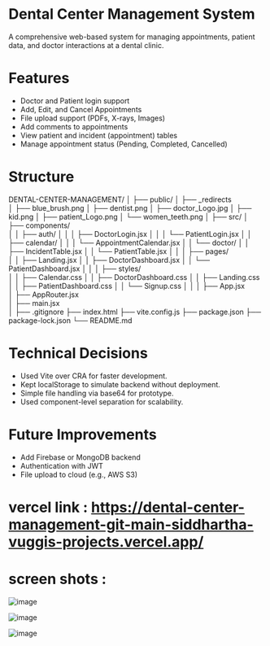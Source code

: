 # Dental Center Management System

A comprehensive web-based system for managing appointments, patient data, and doctor interactions at a dental clinic.

# Features
- Doctor and Patient login support
- Add, Edit, and Cancel Appointments
- File upload support (PDFs, X-rays, Images)
- Add comments to appointments
- View patient and incident (appointment) tables
- Manage appointment status (Pending, Completed, Cancelled)

# Structure
DENTAL-CENTER-MANAGEMENT/
│
├── public/
│   ├── _redirects              
│   ├── blue_brush.png
│   ├── dentist.png
│   ├── doctor_Logo.jpg
│   ├── kid.png
│   ├── patient_Logo.png
│   └── women_teeth.png
│
├── src/
│   ├── components/             
│   │   ├── auth/
│   │   │   ├── DoctorLogin.jsx
│   │   │   └── PatientLogin.jsx
│   │   ├── calendar/
│   │   │   └── AppointmentCalendar.jsx
│   │   └── doctor/
│   │       ├── IncidentTable.jsx
│   │       └── PatientTable.jsx
│   │
│   ├── pages/                  
│   │   ├── Landing.jsx
│   │   ├── DoctorDashboard.jsx
│   │   └── PatientDashboard.jsx
│   │
│   ├── styles/                 
│   │   ├── Calendar.css
│   │   ├── DoctorDashboard.css
│   │   ├── Landing.css
│   │   ├── PatientDashboard.css
│   │   └── Signup.css
│   │
│   ├── App.jsx                 
│   ├── AppRouter.jsx          
│   ├── main.jsx               
│
├── .gitignore
├── index.html
├── vite.config.js
├── package.json
├── package-lock.json
└── README.md

# Technical Decisions
- Used Vite over CRA for faster development.
- Kept localStorage to simulate backend without deployment.
- Simple file handling via base64 for prototype.
- Used component-level separation for scalability.

# Future Improvements
- Add Firebase or MongoDB backend
- Authentication with JWT
- File upload to cloud (e.g., AWS S3)

# vercel link : https://dental-center-management-git-main-siddhartha-vuggis-projects.vercel.app/

# screen shots :

![image](https://github.com/user-attachments/assets/dca5af98-2190-4f18-ac6d-cdfc1c871930)

![image](https://github.com/user-attachments/assets/d73b38ca-e701-4e6e-940c-5a645dd82c4a)

![image](https://github.com/user-attachments/assets/187b5a52-431d-4df0-ae2a-e5f0591bde13)
